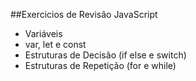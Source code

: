 ##Exercicios de Revisão JavaScript

* Variáveis
* var, let e const
* Estruturas de Decisão (if else e switch)
* Estruturas de Repetição (for e while)